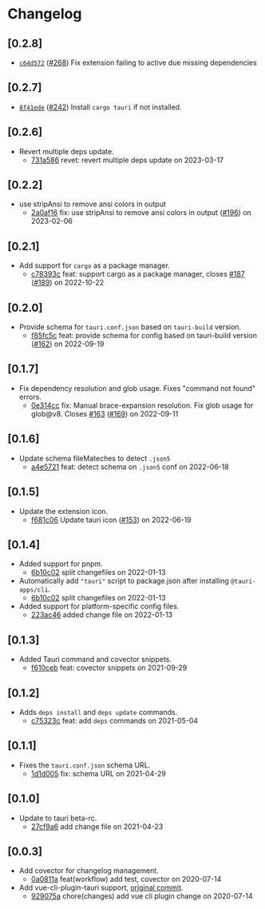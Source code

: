 # Changelog

## \[0.2.8]

- [`c64d572`](https://www.github.com/tauri-apps/tauri-vscode/commit/c64d572c1cb7fa5993aff5a9302459d0ab21ee02) ([#268](https://www.github.com/tauri-apps/tauri-vscode/pull/268)) Fix extension failing to active due missing dependencies

## \[0.2.7]

- [`8f41ede`](https://www.github.com/tauri-apps/tauri-vscode/commit/8f41ede1cda26ed88fe570d3030435773ae24dde) ([#242](https://www.github.com/tauri-apps/tauri-vscode/pull/242)) Install `cargo tauri` if not installed.

## \[0.2.6]

-   Revert multiple deps update.
    -   [731a586](https://www.github.com/tauri-apps/tauri-vscode/commit/731a586be20a9216cdef2474e83f4071cef0b0ed)
        revet: revert multiple deps update on 2023-03-17

## \[0.2.2]

-   use stripAnsi to remove ansi colors in output
    -   [2a0af16](https://www.github.com/tauri-apps/tauri-vscode/commit/2a0af165bf83e9001ceb3154706b89cff8605960)
        fix: use stripAnsi to remove ansi colors in output
        ([#196](https://www.github.com/tauri-apps/tauri-vscode/pull/196)) on
        2023-02-06

## \[0.2.1]

-   Add support for `cargo` as a package manager.
    -   [c78393c](https://www.github.com/tauri-apps/tauri-vscode/commit/c78393cdec2911abcbd87a45f3cbc0311f9f5a1c)
        feat: support cargo as a package manager, closes
        [#187](https://www.github.com/tauri-apps/tauri-vscode/pull/187)
        ([#189](https://www.github.com/tauri-apps/tauri-vscode/pull/189)) on
        2022-10-22

## \[0.2.0]

-   Provide schema for `tauri.conf.json` based on `tauri-build` version.
    -   [f85fc5c](https://www.github.com/tauri-apps/tauri-vscode/commit/f85fc5c17400f4f43dee9b04e71510a0aed4e8f4)
        feat: provide schema for config based on tauri-build version
        ([#162](https://www.github.com/tauri-apps/tauri-vscode/pull/162)) on
        2022-09-19

## \[0.1.7]

-   Fix dependency resolution and glob usage. Fixes "command not found" errors.
    -   [0e314cc](https://www.github.com/tauri-apps/tauri-vscode/commit/0e314cc2581adca626b5f804ef981ede427bfb48)
        fix: Manual brace-expansion resolution. Fix glob usage for glob@v8.
        Closes [#163](https://www.github.com/tauri-apps/tauri-vscode/pull/163)
        ([#169](https://www.github.com/tauri-apps/tauri-vscode/pull/169)) on
        2022-09-11

## \[0.1.6]

-   Update schema fileMateches to detect `.json5`
    -   [a4e5721](https://www.github.com/tauri-apps/tauri-vscode/commit/a4e5721ef4212ba7c4bc4f7aa99bc8c8820b8d40)
        feat: detect schema on `.json5` conf on 2022-06-18

## \[0.1.5]

-   Update the extension icon.
    -   [f681c06](https://www.github.com/tauri-apps/tauri-vscode/commit/f681c0648dc8b830a38cd6cf33527bd11c825ebf)
        Update tauri icon
        ([#153](https://www.github.com/tauri-apps/tauri-vscode/pull/153)) on
        2022-06-19

## \[0.1.4]

-   Added support for pnpm.
    -   [6b10c02](https://www.github.com/tauri-apps/tauri-vscode/commit/6b10c02c84566ad9e34a4549059471238c105951)
        split changefiles on 2022-01-13
-   Automatically add `"tauri"` script to package.json after installing
    `@tauri-apps/cli`.
    -   [6b10c02](https://www.github.com/tauri-apps/tauri-vscode/commit/6b10c02c84566ad9e34a4549059471238c105951)
        split changefiles on 2022-01-13
-   Added support for platform-specific config files.
    -   [223ac46](https://www.github.com/tauri-apps/tauri-vscode/commit/223ac4611f5f52920b693de7ca0895ee654aad3d)
        added change file on 2022-01-13

## \[0.1.3]

-   Added Tauri command and covector snippets.
    -   [f610ceb](https://www.github.com/tauri-apps/tauri-vscode/commit/f610cebcd527460f391d1bd7059d5c26f334baf7)
        feat: covector snippets on 2021-09-29

## \[0.1.2]

-   Adds `deps install` and `deps update` commands.
    -   [c75323c](https://www.github.com/tauri-apps/tauri-vscode/commit/c75323c24a8b219a8d88b6170c9c79ec3e0a5588)
        feat: add `deps` commands on 2021-05-04

## \[0.1.1]

-   Fixes the `tauri.conf.json` schema URL.
    -   [1d1d005](https://www.github.com/tauri-apps/tauri-vscode/commit/1d1d0054b4364f1ea2ff9a18ae04eb75a234cd19)
        fix: schema URL on 2021-04-29

## \[0.1.0]

-   Update to tauri beta-rc.
    -   [27cf9a6](https://www.github.com/tauri-apps/tauri-vscode/commit/27cf9a602acc700a5f8d19e1b9f873b071b7ada7)
        add change file on 2021-04-23

## \[0.0.3]

-   Add covector for changelog management.
    -   [0a0811a](https://www.github.com/tauri-apps/tauri-vscode/commit/0a0811a3aa1ddcb3ba60fb155576ca216527be34)
        feat(workflow) add test, covector on 2020-07-14
-   Add vue-cli-plugin-tauri support,
    [original commit](https://github.com/tauri-apps/tauri-vscode/commit/3d306557dab470ed167ed0d6e5b1237e8d22cdc4).
    -   [929075a](https://www.github.com/tauri-apps/tauri-vscode/commit/929075aae15492e2211738a3f54b47c9050558fe)
        chore(changes) add vue cli plugin change on 2020-07-14
